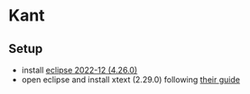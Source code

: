 # Kant

## Setup

- install [eclipse 2022-12 (4.26.0)](https://www.eclipse.org/downloads/)
- open eclipse and install xtext (2.29.0) following [their guide](https://www.eclipse.org/Xtext/download.html)
